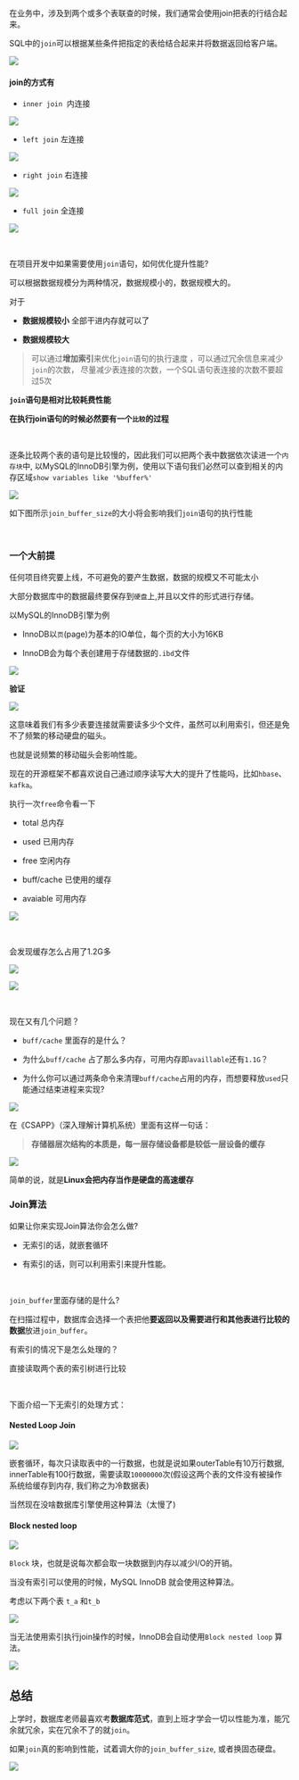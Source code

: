 在业务中，涉及到两个或多个表联查的时候，我们通常会使用join把表的行结合起来。

SQL中的`join`可以根据某些条件把指定的表给结合起来并将数据返回给客户端。

![](https://upload-images.jianshu.io/upload_images/6943526-ee20a8db9054027d.jpg?imageMogr2/auto-orient/strip%7CimageView2/2/w/1240)

#### join的方式有

*   `inner join`  内连接

![](https://upload-images.jianshu.io/upload_images/6943526-89455380179bf4ae?imageMogr2/auto-orient/strip%7CimageView2/2/w/1240)

*   `left join` 左连接

![](https://upload-images.jianshu.io/upload_images/6943526-a87556d45253738b?imageMogr2/auto-orient/strip%7CimageView2/2/w/1240)

*   `right join` 右连接

![](https://upload-images.jianshu.io/upload_images/6943526-ef5fdb885d59b45c?imageMogr2/auto-orient/strip%7CimageView2/2/w/1240)

*   `full join` 全连接

![](https://upload-images.jianshu.io/upload_images/6943526-983ef647f7cb946c?imageMogr2/auto-orient/strip%7CimageView2/2/w/1240)

<br/>

在项目开发中如果需要使用`join`语句，如何优化提升性能?

可以根据数据规模分为两种情况，数据规模小的，数据规模大的。

对于

*   **数据规模较小** 全部干进内存就可以了

*   **数据规模较大**

> 可以通过**增加索引**来优化`join`语句的执行速度 ，可以通过冗余信息来减少`join`的次数， 尽量减少表连接的次数，一个SQL语句表连接的次数不要超过5次

**`join`语句是相对比较耗费性能**

**在执行join语句的时候必然要有一个`比较`的过程**

<br/>

逐条比较两个表的语句是比较慢的，因此我们可以把两个表中数据依次读进一个`内存块`中, 以MySQL的InnoDB引擎为例，使用以下语句我们必然可以查到相关的内存区域`show variables like '%buffer%'`

![](https://upload-images.jianshu.io/upload_images/6943526-a458e72272d848c7?imageMogr2/auto-orient/strip%7CimageView2/2/w/1240)

如下图所示`join_buffer_size`的大小将会影响我们`join`语句的执行性能

<br/>

### 一个大前提

任何项目终究要上线，不可避免的要产生数据，数据的规模又不可能太小

大部分数据库中的数据最终要保存到`硬盘`上,并且以文件的形式进行存储。

以MySQL的InnoDB引擎为例

*   InnoDB以`页`(page)为基本的IO单位，每个页的大小为16KB

*   InnoDB会为每个表创建用于存储数据的`.ibd`文件

![](https://upload-images.jianshu.io/upload_images/6943526-43e55191bef7cd71?imageMogr2/auto-orient/strip%7CimageView2/2/w/1240)

**验证**

![](https://upload-images.jianshu.io/upload_images/6943526-17d843a784651742?imageMogr2/auto-orient/strip%7CimageView2/2/w/1240)

这意味着我们有多少表要连接就需要读多少个文件，虽然可以利用索引，但还是免不了频繁的移动硬盘的磁头。

也就是说频繁的移动磁头会影响性能。

现在的开源框架不都喜欢说自己通过顺序读写大大的提升了性能吗，比如`hbase`、`kafka`。

执行一次`free`命令看一下

*   total 总内存

*   used 已用内存

*   free 空闲内存

*   buff/cache 已使用的缓存

*   avaiable 可用内存

![](https://upload-images.jianshu.io/upload_images/6943526-e71d91140798738a?imageMogr2/auto-orient/strip%7CimageView2/2/w/1240)

<br/>

会发现缓存怎么占用了1.2G多

![](https://upload-images.jianshu.io/upload_images/6943526-f27ff56d0e28c34f?imageMogr2/auto-orient/strip%7CimageView2/2/w/1240)

![](https://upload-images.jianshu.io/upload_images/6943526-318ef6473f8505ba?imageMogr2/auto-orient/strip%7CimageView2/2/w/1240)

<br/>

现在又有几个问题？

*   `buff/cache` 里面存的是什么？

*   为什么`buff/cache` 占了那么多内存，可用内存即`availlable`还有`1.1G`？

*   为什么你可以通过两条命令来清理`buff/cache`占用的内存，而想要释放`used`只能通过结束进程来实现?

![](https://upload-images.jianshu.io/upload_images/6943526-31b29c2282ba813d?imageMogr2/auto-orient/strip%7CimageView2/2/w/1240)

在《CSAPP》（深入理解计算机系统）里面有这样一句话：

> **存储器层次结构的本质是，每一层存储设备都是较低一层设备的缓存**

![](https://upload-images.jianshu.io/upload_images/6943526-c9a194044cf0846a?imageMogr2/auto-orient/strip%7CimageView2/2/w/1240)

简单的说，就是**Linux会把内存当作是硬盘的高速缓存**

### Join算法

如果让你来实现Join算法你会怎么做?

* 无索引的话，就嵌套循环

* 有索引的话，则可以利用索引来提升性能。

<br/>

`join_buffer`里面存储的是什么?

在扫描过程中，数据库会选择一个表把他**要返回以及需要进行和其他表进行比较的数据**放进`join_buffer`。

有索引的情况下是怎么处理的？

直接读取两个表的索引树进行比较

<br/>

下面介绍一下无索引的处理方式：

#### Nested Loop Join

![](https://upload-images.jianshu.io/upload_images/6943526-bc9a35dee72609a3?imageMogr2/auto-orient/strip%7CimageView2/2/w/1240)

嵌套循环，每次只读取表中的一行数据，也就是说如果outerTable有10万行数据, innerTable有100行数据，需要读取`10000000`次(假设这两个表的文件没有被操作系统给缓存到内存, 我们称之为冷数据表)

当然现在没啥数据库引擎使用这种算法（太慢了)

#### Block nested loop

![](https://upload-images.jianshu.io/upload_images/6943526-183d7480cf6c8b98?imageMogr2/auto-orient/strip%7CimageView2/2/w/1240)

`Block` 块，也就是说每次都会取一块数据到内存以减少I/O的开销。

当没有索引可以使用的时候，MySQL InnoDB 就会使用这种算法。

考虑以下两个表 `t_a` 和`t_b`

![](https://upload-images.jianshu.io/upload_images/6943526-959d1d644470a0b8?imageMogr2/auto-orient/strip%7CimageView2/2/w/1240)

当无法使用索引执行join操作的时候，InnoDB会自动使用`Block nested loop` 算法。

![](https://upload-images.jianshu.io/upload_images/6943526-3b74e4624967dae2?imageMogr2/auto-orient/strip%7CimageView2/2/w/1240)

## 总结

上学时，数据库老师最喜欢考**数据库范式**，直到上班才学会一切以性能为准，能冗余就冗余，实在冗余不了的就`join`。

如果`join`真的影响到性能，试着调大你的`join_buffer_size`, 或者换固态硬盘。

![](https://upload-images.jianshu.io/upload_images/6943526-4d4803dcabd66bae.gif?imageMogr2/auto-orient/strip)

